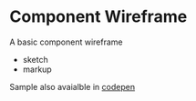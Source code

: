 # Component Wireframe


A basic component wireframe
- sketch 
- markup 

Sample also avaialble in [codepen](https://codepen.io/iammrvilla/pen/ZwZjxB)
